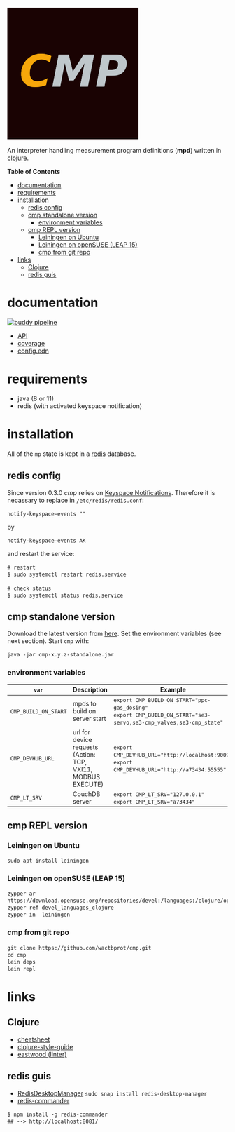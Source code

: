 ![cmp](docs/cmp_logo.png)


An interpreter handling measurement program definitions
(**mpd**) written in [clojure](https://clojure.org/).

<!-- markdown-toc start - Don't edit this section. Run M-x markdown-toc-refresh-toc -->
**Table of Contents**

- [documentation](#documentation)
- [requirements](#requirements)
- [installation](#installation)
    - [redis config](#redis-config)
    - [cmp standalone version](#cmp-standalone-version)
        - [environment variables](#environment-variables)
    - [cmp REPL version](#cmp-repl-version)
        - [Leiningen on Ubuntu](#leiningen-on-ubuntu)
        - [Leiningen on openSUSE (LEAP 15)](#leiningen-on-opensuse-leap-15)
        - [cmp from git repo](#cmp-from-git-repo)
- [links](#links)
    - [Clojure](#clojure)
    - [redis guis](#redis-guis)

<!-- markdown-toc end -->

# documentation

[![buddy pipeline](https://app.buddy.works/iotwact/cmp/pipelines/pipeline/318507/badge.svg?token=9e0c482379defbc27466cbd36d635e93d6c670f970c8896e54ba09e103062281 "buddy pipeline")](https://app.buddy.works/iotwact/cmp/pipelines/pipeline/318507)

* [API](./docs/api)
* [coverage](./docs/coverage)
* [config.edn](./resources/config.edn.html)

# requirements

* java (8 or 11)
* redis (with activated keyspace notification)

# installation 

All of the `mp` state is kept in a [redis](https://redis.io) database.

## redis config

Since version 0.3.0 *cmp* relies on
[Keyspace Notifications](https://redis.io/topics/notifications).
Therefore it is necassary to replace in `/etc/redis/redis.conf`:

```shell
notify-keyspace-events ""
```

by

```shell
notify-keyspace-events AK
```
and restart the service:

```shell
# restart
$ sudo systemctl restart redis.service

# check status
$ sudo systemctl status redis.service
```

## cmp standalone version

Download the latest version from [here](http://a75438).
Set the environment variables (see next section). Start `cmp` with:

```shell
java -jar cmp-x.y.z-standalone.jar
```

### environment variables

| `var`                	| Description                                                      	| Example                                                                                                              	|
|----------------------	|------------------------------------------------------------------	|----------------------------------------------------------------------------------------------------------------------	|
| `CMP_BUILD_ON_START` 	| mpds to build on server start                                    	| `export CMP_BUILD_ON_START="ppc-gas_dosing"`<br>`export CMP_BUILD_ON_START="se3-servo,se3-cmp_valves,se3-cmp_state"` 	|
| `CMP_DEVHUB_URL`     	| url for device requests <br>(Action: TCP, VXI11, MODBUS EXECUTE) 	| `export CMP_DEVHUB_URL="http://localhost:9009"`<br>`export CMP_DEVHUB_URL="http://a73434:55555"`                     	|
| `CMP_LT_SRV`         	| CouchDB server                                                   	| `export CMP_LT_SRV="127.0.0.1"`<br>`export CMP_LT_SRV="a73434"`                                                      	|

## cmp REPL version

### Leiningen on Ubuntu 

```shell
sudo apt install leiningen
```

###  Leiningen on openSUSE (LEAP 15)

```shell
zypper ar https://download.opensuse.org/repositories/devel:/languages:/clojure/openSUSE_Leap_15.1/devel:languages:clojure.repo
zypper ref devel_languages_clojure
zypper in  leiningen
```

### cmp from git repo 

```shell
git clone https://github.com/wactbprot/cmp.git
cd cmp
lein deps
lein repl 
```

# links
## Clojure

* [cheatsheet](https://clojure.org/api/cheatsheet)
* [clojure-style-guide](https://github.com/bbatsov/clojure-style-guide)
* [eastwood (linter)](https://github.com/jonase/eastwood)

## redis guis

* [RedisDesktopManager](https://github.com/uglide/RedisDesktopManager)
  `sudo snap install redis-desktop-manager`
* [redis-commander](https://github.com/joeferner/redis-commander)

```shell
$ npm install -g redis-commander
## --> http://localhost:8081/
```
